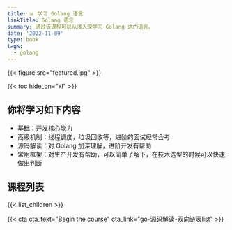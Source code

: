 ```yaml
---
title: 📊 学习 Golang 语言
linkTitle: Golang 语言
summary: 通过该课程可以从浅入深学习 Golang 这门语言。
date: '2022-11-09'
type: book
tags:
  - golang
---
```


{{< figure src="featured.jpg" >}}

{{< toc hide_on="xl" >}}

## 你将学习如下内容

- 基础：开发核心能力
- 高级机制：线程调度，垃圾回收等，进阶的面试经常会考
- 源码解读：对 Golang 加深理解，进阶开发有帮助
- 常用框架：对生产开发有帮助，可以简单了解下，在技术选型的时候可以快速做出判断

## 课程列表

{{< list_children >}}

{{< cta cta_text="Begin the course" cta_link="go-源码解读-双向链表list" >}}
